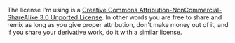 The license I'm using is a <a rel="license" href="http://creativecommons.org/licenses/by-nc-sa/3.0/">Creative Commons Attribution-NonCommercial-ShareAlike 3.0 Unported License</a>. In other words you are free to share and remix as long as you give proper attribution, don't make money out of it, and if you share your derivative work, do it with a similar license.